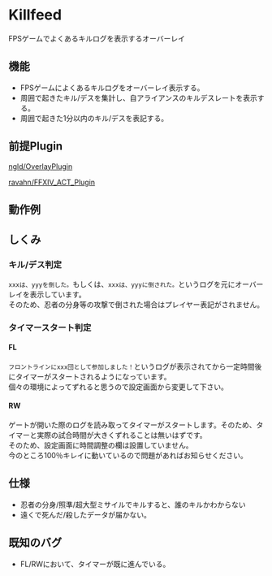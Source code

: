 # Killfeed
FPSゲームでよくあるキルログを表示するオーバーレイ

## 機能
- FPSゲームによくあるキルログをオーバーレイ表示する。
- 周囲で起きたキル/デスを集計し、自アライアンスのキルデスレートを表示する。
- 周囲で起きた1分以内のキル/デスを表記する。

## 前提Plugin
[ngld/OverlayPlugin](https://github.com/ngld/OverlayPlugin)

[ravahn/FFXIV_ACT_Plugin](https://github.com/ravahn/FFXIV_ACT_Plugin)

## 動作例

## しくみ
### キル/デス判定
`xxxは、yyyを倒した。`もしくは、`xxxは、yyyに倒された。`というログを元にオーバーレイを表示しています。  
そのため、忍者の分身等の攻撃で倒された場合はプレイヤー表記がされません。  
### タイマースタート判定
#### FL
`フロントラインにxxx団として参加しました！`というログが表示されてから一定時間後にタイマーがスタートされるようになっています。  
個々の環境によってずれると思うので設定画面から変更して下さい。
#### RW
ゲートが開いた際のログを読み取ってタイマーがスタートします。そのため、タイマーと実際の試合時間が大きくずれることは無いはずです。  
そのため、設定画面に時間調整の欄は設置していません。  
今のところ100％キレイに動いているので問題があればお知らせください。
## 仕様
- 忍者の分身/照準/超大型ミサイルでキルすると、誰のキルかわからない
- 遠くで死んだ/殺したデータが届かない。

## 既知のバグ
- FL/RWにおいて、タイマーが既に進んでいる。
